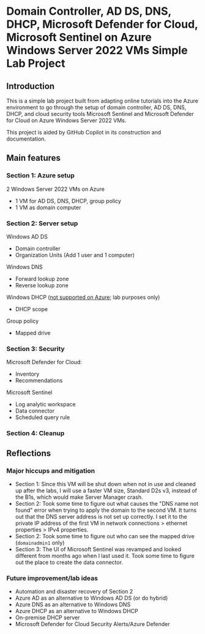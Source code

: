 # Domain Controller, AD DS, DNS, DHCP, Microsoft Defender for Cloud, Microsoft Sentinel on Azure Windows Server 2022 VMs Simple Lab Project

## Introduction
This is a simple lab project built from adapting online tutorials into the Azure environment to go through the setup of domain controller, AD DS, DNS, DHCP, and cloud security tools Microsoft Sentinel and Microsoft Defender for Cloud on Azure Windows Server 2022 VMs.

This project is aided by GitHub Copilot in its construction and documentation.

## Main features
### Section 1: Azure setup
2 Windows Server 2022 VMs on Azure
- 1 VM for AD DS, DNS, DHCP, group policy
- 1 VM as domain computer

### Section 2: Server setup
Windows AD DS
- Domain controller
- Organization Units (Add 1 user and 1 computer)

Windows DNS
- Forward lookup zone
- Reverse lookup zone

Windows DHCP ([not supported on Azure](https://learn.microsoft.com/en-us/azure/virtual-network/virtual-networks-faq#can-i-deploy-a-dhcp-server-in-a-vnet); lab purposes only)
- DHCP scope

Group policy
- Mapped drive

### Section 3: Security
Microsoft Defender for Cloud:
- Inventory
- Recommendations

Microsoft Sentinel
- Log analytic workspace
- Data connector
- Scheduled query rule

### Section 4: Cleanup

## Reflections
### Major hiccups and mitigation
- Section 1: Since this VM will be shut down when not in use and cleaned up after the labs, I will use a faster VM size, Standard D2s v3, instead of the B1s, which would make Server Manager crash.
- Section 2: Took some time to figure out what causes the "DNS name not found" error when trying to apply the domain to the second VM. It turns out that the DNS server address is not set up correctly. I set it to the private IP address of the first VM in network connections > ethernet properties > IPv4 properties.
- Section 2: Took some time to figure out who can see the mapped drive (``domainadmin1`` only)
- Section 3: The UI of Microsoft Sentinel was revamped and looked different from months ago when I last used it. Took some time to figure out the place to create the data connector.

### Future improvement/lab ideas
- Automation and disaster recovery of Section 2
- Azure AD as an alternative to Windows AD DS (or do hybrid)
- Azure DNS as an alternative to Windows DNS
- Azure DHCP as an alternative to Windows DHCP
- On-premise DHCP server
- Microsoft Defender for Cloud Security Alerts/Azure Defender